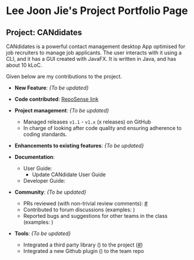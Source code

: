 # Lee Joon Jie's Project Portfolio Page

## Project: CANdidates

CANdidates is a powerful contact management desktop App optimised for job recruiters to manage job applicants.
The user interacts with it using a CLI, and it has a GUI created with JavaFX. It is written in Java, and has about 10 kLoC.

Given below are my contributions to the project.

* **New Feature**: _{To be updated}_

* **Code contributed**: [RepoSense link](https://nus-cs2103-ay2021s1.github.io/tp-dashboard/#breakdown=true&search=breadpeanutbutter&sort=groupTitle&sortWithin=title&since=2020-08-14&timeframe=commit&mergegroup=&groupSelect=groupByRepos&checkedFileTypes=docs~functional-code~test-code~other&tabOpen=false)

* **Project management**: _{To be updated}_
  * Managed releases `v1.1` - `v1.x` (x releases) on GitHub
  * In charge of looking after code quality and ensuring adherence to coding standards.

* **Enhancements to existing features**: _{To be updated}_

* **Documentation**:
  * User Guide:
    * Update CANdidate User Guide
  * Developer Guide:

* **Community**: _{To be updated}_
  * PRs reviewed (with non-trivial review comments): [\#]()
  * Contributed to forum discussions (examples: []())
  * Reported bugs and suggestions for other teams in the class (examples: []())

* **Tools**: _{To be updated}_
  * Integrated a third party library () to the project ([\#]())
  * Integrated a new Github plugin () to the team repo

